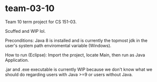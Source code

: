# team-03-10
Team 10 term project for CS 151-03.

Scuffed and WIP lol.

Preconditions:
Java 8 is installed and is currently the topmost jdk in the user's system path enviromental variable (Windows).


How to run (Eclipse):
Import the project, locate Main, then run as Java Application.

.jar and .exe executable is currently WIP because we don't know what we should do regarding users with Java >=9 or users without Java.

